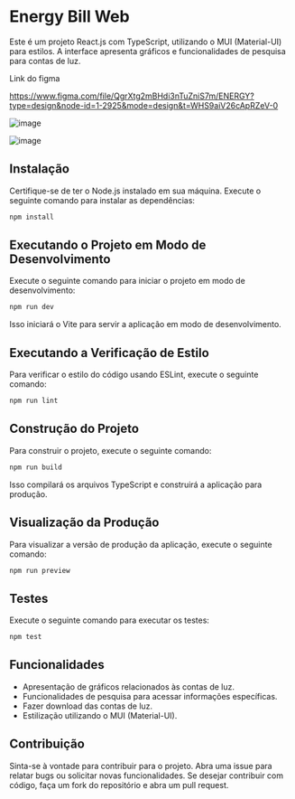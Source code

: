 # Energy Bill Web

Este é um projeto React.js com TypeScript, utilizando o MUI (Material-UI) para estilos. A interface apresenta gráficos e funcionalidades de pesquisa para contas de luz.

Link do figma

https://www.figma.com/file/QgrXtg2mBHdi3nTuZniS7m/ENERGY?type=design&node-id=1-2925&mode=design&t=WHS9aiV26cApRZeV-0

![image](https://github.com/joaoaaires/energy-bill-web/assets/11095781/8e897b13-cc7a-40d1-877e-6c847d8ccd3b)

![image](https://github.com/joaoaaires/energy-bill-web/assets/11095781/b6c2d5e9-446d-4e5d-a35a-40da0baa0401)


## Instalação

Certifique-se de ter o Node.js instalado em sua máquina. Execute o seguinte comando para instalar as dependências:

```bash
npm install
```

## Executando o Projeto em Modo de Desenvolvimento

Execute o seguinte comando para iniciar o projeto em modo de desenvolvimento:

```bash
npm run dev
```

Isso iniciará o Vite para servir a aplicação em modo de desenvolvimento.

## Executando a Verificação de Estilo

Para verificar o estilo do código usando ESLint, execute o seguinte comando:

```bash
npm run lint
```

## Construção do Projeto

Para construir o projeto, execute o seguinte comando:

```bash
npm run build
```

Isso compilará os arquivos TypeScript e construirá a aplicação para produção.

## Visualização da Produção

Para visualizar a versão de produção da aplicação, execute o seguinte comando:

```bash
npm run preview
```

## Testes

Execute o seguinte comando para executar os testes:

```bash
npm test
```

## Funcionalidades

- Apresentação de gráficos relacionados às contas de luz.
- Funcionalidades de pesquisa para acessar informações específicas.
- Fazer download das contas de luz.
- Estilização utilizando o MUI (Material-UI).

## Contribuição

Sinta-se à vontade para contribuir para o projeto. Abra uma issue para relatar bugs ou solicitar novas funcionalidades. Se desejar contribuir com código, faça um fork do repositório e abra um pull request.
